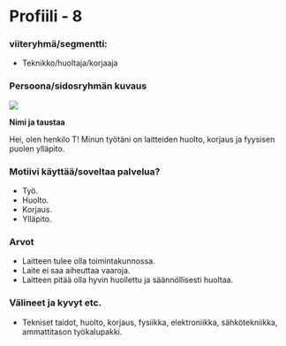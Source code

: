 # Profiili - 8



### viiteryhmä/segmentti:

* Teknikko/huoltaja/korjaaja

### Persoona/sidosryhmän kuvaus

![](https://student.labranet.jamk.fi/~M3268/Ohjelmistosuunnittelu/Projektity%C3%B6/Technician.jpg)


**Nimi ja taustaa**

Hei, olen henkilo T! Minun työtäni on laitteiden huolto, korjaus ja fyysisen puolen ylläpito.

### Motiivi käyttää/soveltaa palvelua? 

* Työ.
* Huolto.
* Korjaus.
* Ylläpito.

### Arvot  

* Laitteen tulee olla toimintakunnossa.
* Laite ei saa aiheuttaa vaaroja.
* Laitteen pitää olla hyvin huollettu ja säännöllisesti huoltaa.

### Välineet ja kyvyt etc.

* Tekniset taidot, huolto, korjaus, fysiikka, elektroniikka, sähkötekniikka, ammattitason työkalupakki.